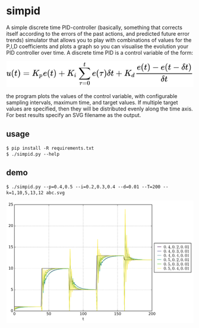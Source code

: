# simpid

A simple discrete time PID-controller (basically, something that corrects itself
according to the errors of the past actions, and predicted future error trends)
simulator that allows you to play with combinations of values for the P,I,D coefficients
and plots a graph so you can visualise the evolution your PID controller over
time. A discrete time PID is a control variable of the form:

<p align='center'><img src='images/ut.svg'/></p>

the program plots the values of the control variable, with configurable sampling
intervals, maximum time, and target values. If multiple target values are specified,
then they will be distributed evenly along the time axis. For best results specify
an SVG filename as the output.

## usage

    $ pip install -R requirements.txt
    $ ./simpid.py --help

## demo

    $ ./simpid.py --p=0.4,0.5 --i=0.2,0.3,0.4 --d=0.01 --T=200 --k=1,10,5,13,12 abc.svg

<img src='out.svg'/>
